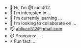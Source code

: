 - 👋 Hi, I’m @Liucc512
- 👀 I’m interested in ...
- 🌱 I’m currently learning ...
- 💞️ I’m looking to collaborate on ...
- 📫 ahliucc512@gmail.com
- 😄 Pronouns: ...
- ⚡ Fun fact: ...

<!---
Liucc512/Liucc512 is a ✨ special ✨ repository because its `README.md` (this file) appears on your GitHub profile.
You can click the Preview link to take a look at your changes.
--->
